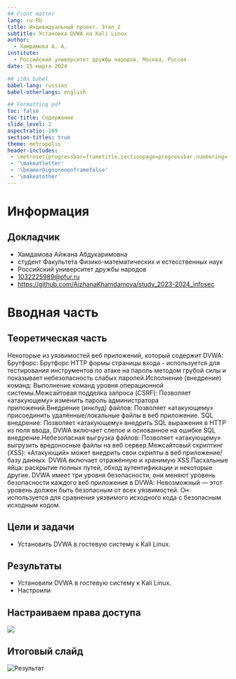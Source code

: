 ```yaml
---
## Front matter
lang: ru-RU
title: Индивидуальный проект. Этап 2
subtitle: Установка DVWA на Kali Linux
author:
  - Хамдамова А. А.
institute:
  - Российский университет дружбы народов, Москва, Россия
date: 15 марта 2024

## i18n babel
babel-lang: russian
babel-otherlangs: english

## Formatting pdf
toc: false
toc-title: Содержание
slide_level: 2
aspectratio: 169
section-titles: true
theme: metropolis
header-includes:
 - \metroset{progressbar=frametitle,sectionpage=progressbar,numbering=fraction}
 - '\makeatletter'
 - '\beamer@ignorenonframefalse'
 - '\makeatother'
---
```


# Информация

## Докладчик


  * Хамдамова Айжана Абдукаримовна
  * студент Факультета Физико-математических и естесственных наук 
  * Российский университет дружбы народов
  * [1032225989@pfur.ru](mailto:1032225989@pfur.ru)
  * <https://github.com/AizhanaKhamdamova/study_2023-2024_infosec>

# Вводная часть

## Теоретическая часть 
Некоторые из уязвимостей веб приложений, который содержит DVWA:
Брутфорс: Брутфорс HTTP формы страницы входа - используется для тестирования инструментов по атаке на пароль методом грубой силы и показывает небезопасность слабых паролей.Исполнение (внедрение) команд: Выполнение команд уровня операционной системы.Межсайтовая подделка запроса (CSRF): Позволяет «атакующему» изменить пароль администратора приложений.Внедрение (инклуд) файлов: Позволяет «атакующему» присоединить удалённые/локальные файлы в веб приложение.
SQL внедрение: Позволяет «атакующему» внедрить SQL выражения в HTTP из поля ввода, DVWA включает слепое и основанное на ошибке SQL внедрение.Небезопасная выгрузка файлов: Позволяет «атакующему» выгрузить вредоносные файлы на веб сервер.Межсайтовый скриптинг (XSS): «Атакующий» может внедрить свои скрипты в веб приложение/базу данных. DVWA включает отражённую и хранимую XSS.Пасхальные яйца: раскрытие полных путей, обход аутентификации и некоторые другие.
DVWA имеет три уровня безопасности, они меняют уровень безопасности каждого веб приложения в DVWA:
Невозможный — этот уровень должен быть безопасным от всех уязвимостей. Он используется для сравнения уязвимого исходного кода с безопасным исходным кодом.

## Цели и задачи

- Установить DVWA в гостевую систему к Kali Linux.



## Результаты

- Установили DVWA в гостевую систему к Kali Linux.
- Настроили 

## Настраиваем права доступа

![](image/5.bmp)


## Итоговый слайд

![Результат](image/18.bmp)





